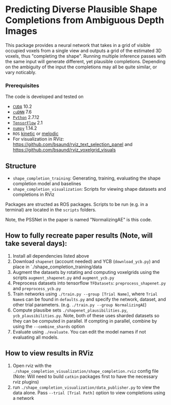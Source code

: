 # Predicting Diverse Plausible Shape Completions from Ambiguous Depth Images

This package provides a neural network that takes in a grid of visible occupied voxels from a single view and outputs a grid of the estimated 3D voxels, thus "completing the shape". Running multiple inference passes with the same input will generate different, yet plausible completions. Depending on the ambiguity of the input the completions may all be quite similar, or vary noticably.


### Prerequisites
The code is developed and tested on
- [`CUDA`](https://developer.nvidia.com/cuda-toolkit) 10.2 
- [`cuDNN`](https://developer.nvidia.com/rdp/cudnn-archive) 7.6
- [`Python`](https://www.python.org) 2.7.12
- [`TensorFlow`](https://github.com/tensorflow/tensorflow) 2.1
- [`numpy`](http://www.numpy.org/) 1.14.2
- `ROS` [kinetic](http://wiki.ros.org/kinetic) or [melodic](http://wiki.ros.org/melodic)
- For visualization in RViz: https://github.com/bsaund/rviz_text_selection_panel and https://github.com/bsaund/rviz_voxelgrid_visuals



## Structure
 - `shape_completion_training`: Generating, training, evaluating the shape completion model and baselines
 - `shape_completion_visualization`: Scripts for viewing shape datasets and completions in RViz
 
 Packages are structed as ROS packages. Scripts to be run (e.g. in a terminal) are located in the `scripts` folders.
 
 Note, the PSSNet in the paper is named "NormalizingAE" is this code.
 
 
 ## How to fully recreate paper results (Note, will take several days):
 1. Install all dependencies listed above
 2. Download `shapenet` (account needed) and YCB (`download_ycb.py`) and place in `./shape_completion_training/data
 3. Augment the datasets by rotating and computing voxelgrids using the scripts `augment_shapenet.py` and `augment_ycb.py`
 4. Preprocess datasets into tensorflow `TFDatasets`: `preprocess_shapenet.py` and `preprocess_ycb.py`
 5. Train networks using `./train.py --group [Trial Name]`, where `Trial Name`s can be found in `defaults.py` and specify the network, dataset, and other trial parameters. (e.g. `./train.py --group NormalizingAE`)
 6. Compute plausibe sets `./shapenet_plausibilities.py`, `ycb_plausibilities.py`. Note, both of these uses sharded datasets so they can be computed in parallel. If compting in parallel, combine by using the `--combine_shards` option
 7. Evaluate using `./evaluate`. You can edit the model names if not evaluating all models.
 
 ## How to view results in RViz
 1. Open rviz with the `./shape_completion_visualization/shape_completion.rviz` config file (Note: Will need to build `catkin` packages first to have the necessary rviz plugins)
 2. run `./shape_completion_visualization/data_publisher.py` to view the data alone. Pass `--trial [Trial Path]` option to view completions using a network 
